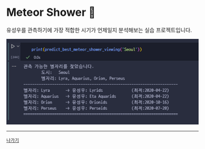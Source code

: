 # Meteor Shower 🌠

유성우를 관측하기에 가장 적합한 시기가 언제일지 분석해보는 실습 프로젝트입니다.

![test](../resources/meteor-shower.png)

---

[`나가기`](../)
